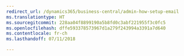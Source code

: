 ```yaml
---
redirect_url: /dynamics365/business-central/admin-how-setup-email
ms.translationtype: HT
ms.sourcegitcommit: 228aa04f8899190a5b8fd0c3abf221955f3c0fc5
ms.openlocfilehash: dffe593378573967d1a279f243994a3391a7d640
ms.contentlocale: fr-ch
ms.lasthandoff: 07/11/2018

---
```


